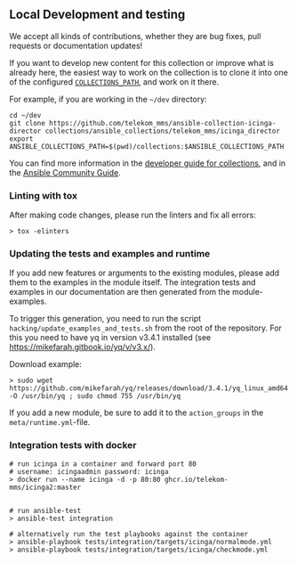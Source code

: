 ## Local Development and testing

We accept all kinds of contributions, whether they are bug fixes, pull requests or documentation updates!

If you want to develop new content for this collection or improve what is already here, the easiest way to work on the collection is to clone it into one of the configured [`COLLECTIONS_PATH`](https://docs.ansible.com/ansible/latest/reference_appendices/config.html#collections-paths), and work on it there.

For example, if you are working in the `~/dev` directory:

```
cd ~/dev
git clone https://github.com/telekom_mms/ansible-collection-icinga-director collections/ansible_collections/telekom_mms/icinga_director
export ANSIBLE_COLLECTIONS_PATH=$(pwd)/collections:$ANSIBLE_COLLECTIONS_PATH
```

You can find more information in the [developer guide for collections](https://docs.ansible.com/ansible/devel/dev_guide/developing_collections.html#contributing-to-collections), and in the [Ansible Community Guide](https://docs.ansible.com/ansible/latest/community/index.html).


### Linting with tox

After making code changes, please run the linters and fix all errors:

```
> tox -elinters
```

### Updating the tests and examples and runtime

If you add new features or arguments to the existing modules, please add them to the examples in the module itself.
The integration tests and examples in our documentation are then generated from the module-examples.

To trigger this generation, you need to run the script `hacking/update_examples_and_tests.sh` from the root of the repository. For this you need to have yq in version v3.4.1 installed (see https://mikefarah.gitbook.io/yq/v/v3.x/).

Download example:
```
> sudo wget https://github.com/mikefarah/yq/releases/download/3.4.1/yq_linux_amd64 -O /usr/bin/yq ; sudo chmod 755 /usr/bin/yq
```

If you add a new module, be sure to add it to the `action_groups` in the `meta/runtime.yml`-file.

### Integration tests with docker

```
# run icinga in a container and forward port 80
# username: icingaadmin password: icinga
> docker run --name icinga -d -p 80:80 ghcr.io/telekom-mms/icinga2:master


# run ansible-test
> ansible-test integration

# alternatively run the test playbooks against the container
> ansible-playbook tests/integration/targets/icinga/normalmode.yml
> ansible-playbook tests/integration/targets/icinga/checkmode.yml
```

